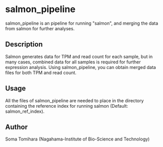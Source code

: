 # salmon_pipeline
salmon_pipeline is an pipeline for running "salmon", and merging the data from salmon for further analyses.

## Description
Salmon generates data for TPM and read count for each sample, but in many cases, combined data for all samples is required for further expression analysis. Using salmon_pipeline, you can obtain merged data files for both TPM and read count.

## Usage
All the files of salmon_pipeline are needed to place in the directory containing the reference index for running salmon (Default: salmon_ref_index).

## Author
Soma Tomihara (Nagahama-Institute of Bio-Science and Technology)
